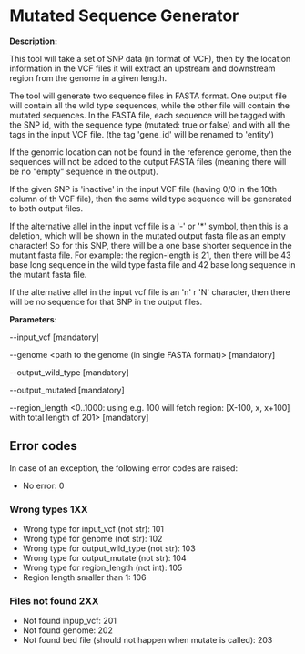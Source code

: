 # Mutated Sequence Generator

**Description:** 

This tool will take a set of SNP data (in format of VCF), then by the location 
information in the VCF files it will extract an upstream and downstream region
from the genome in a given length. 

The tool will generate two sequence files in FASTA format. One output file will 
contain all the wild type sequences, while the other file will contain the mutated 
sequences. In the FASTA file, each sequence will be tagged with the SNP id, with the 
sequence type (mutated: true or false) and with all the tags in the input VCF file.
(the tag 'gene_id' will be renamed to 'entity')

If the genomic location can not be found in the reference genome, then the sequences 
will not be added to the output FASTA files (meaning there will be no "empty" sequence
in the output).

If the given SNP is 'inactive' in the input VCF file (having 0/0 in the 10th column of
th VCF file), then the same wild type sequence will be generated to both output files.

If the alternative allel in the input vcf file is a '-' or '*' symbol, then this is a deletion,
which will be shown in the mutated output fasta file as an empty character! So for this SNP,
there will be a one base shorter sequence in the mutant fasta file. For example: the region-length is 21, then there
will be 43 base long sequence in the wild type fasta file and 42 base long sequence in the mutant fasta file.

If the alternative allel in the input vcf file is an 'n' r 'N' character, then there will be no sequence for that SNP
in the output files.

**Parameters:**

--input_vcf <path to the input VCF file> [mandatory]

--genome <path to the genome (in single FASTA format)> [mandatory]   

--output_wild_type <path to the new output FASTA file with wild type sequences> [mandatory]

--output_mutated <path to the new output FASTA file with mutated sequences> [mandatory]

--region_length <0..1000: using e.g. 100 will fetch region: [X-100, x, x+100] with total length of 201> [mandatory]

## Error codes

In case of an exception, the following error codes are raised:

- No error: 0

### Wrong types 1XX

- Wrong type for input_vcf (not str): 101
- Wrong type for genome (not str): 102
- Wrong type for output_wild_type (not str): 103
- Wrong type for output_mutate (not str): 104
- Wrong type for region_length (not int): 105
- Region length smaller than 1: 106

### Files not found 2XX

- Not found inpup_vcf: 201
- Not found genome: 202
- Not found bed file (should not happen when mutate is called): 203

